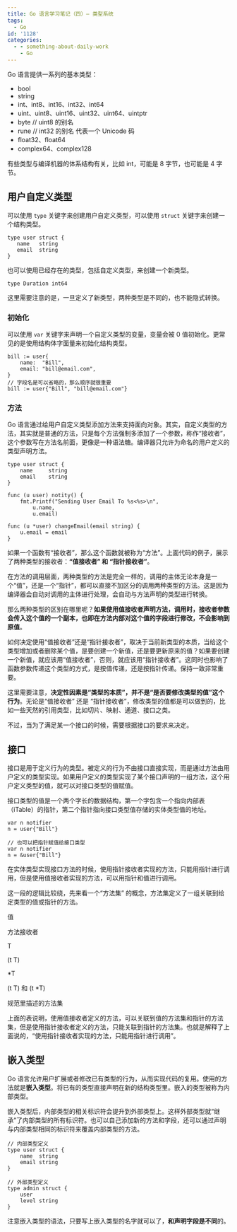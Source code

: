 ```yaml
---
title: Go 语言学习笔记（四）— 类型系统
tags:
  - Go
id: '1128'
categories:
  - - something-about-daily-work
    - Go
---
```


Go 语言提供一系列的基本类型：

*   bool
*   string
*   int、int8、int16、int32、int64
*   uint、uint8、uint16、uint32、uint64、uintptr
*   byte // uint8 的别名
*   rune // int32 的别名 代表一个 Unicode 码
*   float32、float64
*   complex64、complex128

有些类型与编译机器的体系结构有关，比如 int，可能是 8 字节，也可能是 4 字节。

## 用户自定义类型

可以使用 `type` 关键字来创建用户自定义类型，可以使用 `struct` 关键字来创建一个结构类型。

```golang
type user struct {
   name   string
   email  string
}
```

也可以使用已经存在的类型，包括自定义类型，来创建一个新类型。

```golang
type Duration int64
```

这里需要注意的是，一旦定义了新类型，两种类型是不同的，也不能隐式转换。

### 初始化

可以使用 `var` 关键字来声明一个自定义类型的变量，变量会被 0 值初始化。更常见的是使用结构体字面量来初始化结构类型。

```golang
bill := user{
    name:  "Bill",
    email: "bill@email.com",
}
// 字段名是可以省略的，那么顺序就很重要
bill := user{"Bill", "bill@email.com"}
```

### 方法

Go 语言通过给用户自定义类型添加方法来支持面向对象。其实，自定义类型的方法，其实就是普通的方法，只是每个方法强制多添加了一个参数，称作“接收者”，这个参数写在方法名前面，更像是一种语法糖。编译器只允许为命名的用户定义的类型声明方法。

```golang
type user struct {
    name     string
    email    string
}

func (u user) notity() {
    fmt.Printf("Sending User Email To %s<%s>\n",
        u.name,
        u.email)

func (u *user) changeEmail(email string) {
    u.email = email
}
```

如果一个函数有“接收者”，那么这个函数就被称为“方法”。上面代码的例子，展示了两种类型的接收者：**“值接收者” 和 “指针接收者”**。

在方法的调用层面，两种类型的方法是完全一样的，调用的主体无论本身是一个“值”，还是一个“指针”，都可以直接不加区分的调用两种类型的方法。这是因为编译器会自动对调用的主体进行处理，会自动与方法声明的类型进行转换。

那么两种类型的区别在哪里呢？**如果使用值接收者声明方法，调用时，接收者参数会传入这个值的一个副本，也即在方法内部对这个值的字段进行修改，不会影响到原值**。

如何决定使用“值接收者”还是“指针接收者”，取决于当前新类型的本质，当给这个类型增加或者删除某个值，是要创建一个新值，还是要更新原来的值？如果要创建一个新值，就应该用“值接收者”，否则，就应该用“指针接收者”。这同时也影响了函数参数传递这个类型的方式，是按值传递，还是按指针传递。保持一致非常重要。

这里需要注意，**决定性因素是“类型的本质”，并不是“是否要修改类型的值”这个行为**。无论是“值接收者” 还是 “指针接收者”，修改类型的值都是可以做到的，比如一些天然的引用类型，比如切片、映射、通道、接口之类。

不过，当为了满足某一个接口的时候，需要根据接口的要求来决定。

## 接口

接口是用于定义行为的类型。被定义的行为不由接口直接实现，而是通过方法由用户定义的类型实现。如果用户定义的类型实现了某个接口声明的一组方法，这个用户定义类型的值，就可以对接口类型的值赋值。

接口类型的值是一个两个字长的数据结构，第一个字包含一个指向内部表（iTable）的指针，第二个指针指向接口类型值存储的实体类型值的地址。

```golang
var n notifier
n = user{"Bill"}

// 也可以把指针赋值给接口类型
var n notifier
n = &user{"Bill"}
```

在实体类型实现接口方法的时候，使用指针接收者实现的方法，只能用指针进行调用，但是使用值接收者实现的方法，可以用指针和值进行调用。

这一段的逻辑比较绕，先来看一个“方法集” 的概念，方法集定义了一组关联到给定类型的值或指针的方法。

值

方法接收者

T

(t T)

*T

(t T) 和 (t *T)

规范里描述的方法集

上面的表说明，使用值接收者定义的方法，可以关联到值的方法集和指针的方法集，但是使用指针接收者定义的方法，只能关联到指针的方法集。也就是解释了上面说的，“使用指针接收者实现的方法，只能用指针进行调用”。

## 嵌入类型

Go 语言允许用户扩展或者修改已有类型的行为，从而实现代码的复用。使用的方法就是**嵌入类型**。将已有的类型直接声明在新的结构类型里。嵌入的类型被称为内部类型。

嵌入类型后，内部类型的相关标识符会提升到外部类型上。这样外部类型就“继承”了内部类型的所有标识符。也可以自己添加新的方法和字段，还可以通过声明与内部类型相同的标识符来覆盖内部类型的方法。

```golang
// 内部类型定义
type user struct {
    name  string
    email string
}

// 外部类型定义
type admin struct {
    user
    level string
}
```

注意嵌入类型的语法，只要写上嵌入类型的名字就可以了，**和声明字段是不同**的。
